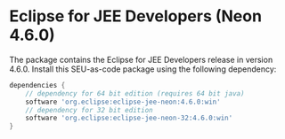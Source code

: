 # Eclipse for JEE Developers (Neon 4.6.0)

The package contains the Eclipse for JEE Developers release in version 4.6.0. Install this SEU-as-code package using the following dependency:
```groovy
dependencies {
	// dependency for 64 bit edition (requires 64 bit java)
	software 'org.eclipse:eclipse-jee-neon:4.6.0:win'
	// dependency for 32 bit edition
	software 'org.eclipse:eclipse-jee-neon-32:4.6.0:win'
}
```
